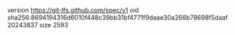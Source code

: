 version https://git-lfs.github.com/spec/v1
oid sha256:8694194316d6010f448c39bb31bf4771f9daae30a266b78698f5daaf20243837
size 2593
